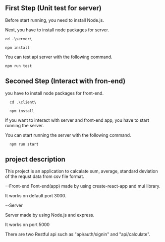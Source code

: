 ## First Step (Unit test for server)

Before start running, you need to install Node.js.

Next, you have to install node packages for server.

    cd .\server\

    npm install

You can test api server with the following command.

    npm run test

## Seconed Step (Interact with fron-end)

  you have to install node packages for front-end.

      cd .\client\

      npm install

  If you want to interact with server and front-end app, you have to start running the server.

  You can start running the server with the following command.

      npm run start

## project description

This project is an application to calcalate sum, average, standard deviation of the requst data from csv file format.

 --Front-end
Font-end(app) made by using create-react-app and mui library.

It works on default port 3000.

--Server

Server made by using Node.js and express.

It works on port 5000

There are two Restful api such as "api/auth/signin" and "api/calculate".